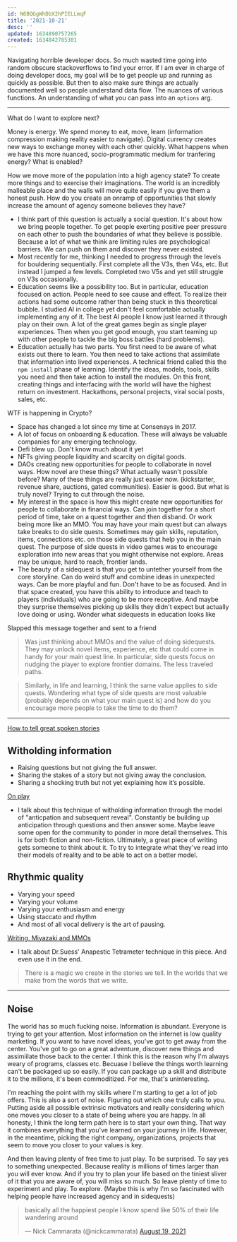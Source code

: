 ```yaml
---
id: N6BQGgWhDbX2hPIELLmqF
title: '2021-10-21'
desc: ''
updated: 1634890757265
created: 1634842785301
---
```


Navigating horrible developer docs. So much wasted time going into random obscure stackoverflows to find your error. If I am ever in charge of doing developer docs, my goal will be to get people up and running as quickly as possible. But then to also make sure things are actually documented well so people understand data flow. The nuances of various functions. An understanding of what you can pass into an `options` arg.

---

What do I want to explore next?

Money is energy. We spend money to eat, move, learn (information compression making reality easier to navigate). Digital currency creates new ways to exchange money with each other quickly. What happens when we have this more nuanced, socio-programmatic medium for tranfering energy? What is enabled?

How we move more of the population into a high agency state? To create more things and to exercise their imaginations. The world is an incredibly malleable place and the walls will move quite easily if you give them a honest push. How do you create an onramp of opportunities that slowly increase the amount of agency someone believes they have?
- I think part of this question is actually a social question. It's about how we bring people together. To get people exerting positive peer pressure on each other to push the boundaries of what they believe is possible. Because a lot of what we think are limiting rules are psychological barriers. We can push on them and discover they never existed. 
- Most recently for me, thinking I needed to progress through the levels for bouldering sequentially. First complete all the V3s, then V4s, etc. But instead I jumped a few levels. Completed two V5s and yet still struggle on V3s occasionally. 
- Education seems like a possibility too. But in particular, education focused on action. People need to see cause and effect. To realize their actions had some outcome rather than being stuck in this theoretical bubble. I studied AI in college yet don't feel comfortable actually implementing any of it. The best AI people I know just learned it through play on their own. A lot of the great games begin as single player experiences. Then when you get good enough, you start teaming up with other people to tackle the big boss battles (hard problems).
- Education actually has two parts. You first need to be aware of what exists out there to learn. You then need to take actions that assimilate that information into lived experiences. A technical friend called this the `npm install` phase of learning. Identify the ideas, models, tools, skills you need and then take action to install the modules. On this front, creating things and interfacing with the world will have the highest return on investment. Hackathons, personal projects, viral social posts, sales, etc.


WTF is happening in Crypto?
- Space has changed a lot since my time at Consensys in 2017. 
- A lot of focus on onboarding & education. These will always be valuable companies for any emerging technology. 
- Defi blew up. Don't know much about it yet
- NFTs giving people liquidity and scarcity on digital goods. 
- DAOs creating new opportunities for people to collaborate in novel ways. How novel are these things? What actually wasn't possible before? Many of these things are really just easier now. (kickstarter, revenue share, auctions, gated communities). Easier is good. But what is truly novel? Trying to cut through the noise.
- My interest in the space is how this might create new opportunities for people to collaborate in financial ways. Can join together for a short period of time, take on a quest together and then disband. Or work being more like an MMO. You may have your main quest but can always take breaks to do side quests. Sometimes may gain skills, reputation, items, connections etc. on those side quests that help you in the main quest. The purpose of side quests in video games was to encourage exploration into new areas that you might otherwise not explore. Areas may be unique, hard to reach, frontier lands. 
- The beauty of a sidequest is that you get to untether yourself from the core storyline. Can do weird stuff and combine ideas in unexpected ways. Can be more playful and fun. Don't have to be as focused. And in that space created, you have this ability to introduce and teach to players (individuals) who are going to be more receptive. And maybe they surprise themselves picking up skills they didn't expect but actually love doing or using. Wonder what sidequests in education looks like

Slapped this message together and sent to a friend

> Was just thinking about MMOs and the value of doing sidequests. They may unlock novel items, experience, etc that could come in handy for your main quest line. In particular, side quests focus on nudging the player to explore frontier domains. The less traveled paths.

>Similarly, in life and learning, I think the same value applies to side quests. Wondering what type of side quests are most valuable (probably depends on what your main quest is) and how do you encourage more people to take the time to do them?

---

[How to tell great spoken stories](https://www.julian.com/blog/storytelling)

## Witholding information
- Raising questions but not giving the full answer.
- Sharing the stakes of a story but not giving away the conclusion.
- Sharing a shocking truth but not yet explaining how it’s possible.

[On play](https://matthewsiu.substack.com/p/on-play)
- I talk about this technique of witholding information through the model of "anticpation and subsequent reveal". Constantly be building up anticipation through questions and then answer some. Maybe leave some open for the community to ponder in more detail themselves. This is for both fiction and non-fiction. Ultimately, a great piece of writing gets someone to think about it. To try to integrate what they've read into their models of reality and to be able to act on a better model.

## Rhythmic quality
- Varying your speed
- Varying your volume
- Varying your enthusiasm and energy
- Using staccato and rhythm
- And most of all vocal delivery is the art of pausing.

[Writing, Miyazaki and MMOs](https://matthewsiu.substack.com/p/writing-miyazaki-and-mmos)
- I talk about Dr.Suess' Anapestic Tetrameter technique in this piece. And even use it in the end. 
> There is a magic we create in the stories we tell. In the worlds that we make from the words that we write.

---

## Noise

The world has so much fucking noise. Information is abundant. Everyone is trying to get your attention. Most information on the internet is low quality marketing. If you want to have novel ideas, you've got to get away from the center. You've got to go on a great adventure, discover new things and assimiilate those back to the center. I think this is the reason why I'm always weary of programs, classes etc. Becuase I believe the things worth learning can't be packaged up so easily. If you can package up a skill and distribute it to the millions, it's been commoditized. For me, that's uninteresting.

I'm reaching the point with my skills where I'm starting to get a lot of job offers. This is also a sort of noise. Figuring out which one truly calls to you. Putting aside all possible extrinsic motivators and really considering which one moves you closer to a state of being where you are happy. In all honesty, I think the long term path here is to start your own thing. That way it combines everything that you've learned on your journey in life. However, in the meantime, picking the right company, organizations, projects that seem to move you closer to your values is key.

And then leaving plenty of free time to just play. To be surprised. To say yes to something unexpected. Because reality is millions of times larger than you will ever know. And if you try to plan your life based on the tiniest sliver of it that you are aware of, you will miss so much. So leave plenty of time to experiment and play. To explore. (Maybe this is why I'm so fascinated with helping people have increased agency and in sidequests)

<blockquote class="twitter-tweet"><p lang="en" dir="ltr">basically all the happiest people I know spend like 50% of their life wandering around</p>&mdash; Nick Cammarata (@nickcammarata) <a href="https://twitter.com/nickcammarata/status/1428494972836368388?ref_src=twsrc%5Etfw">August 19, 2021</a></blockquote> <script async src="https://platform.twitter.com/widgets.js" charset="utf-8"></script>
